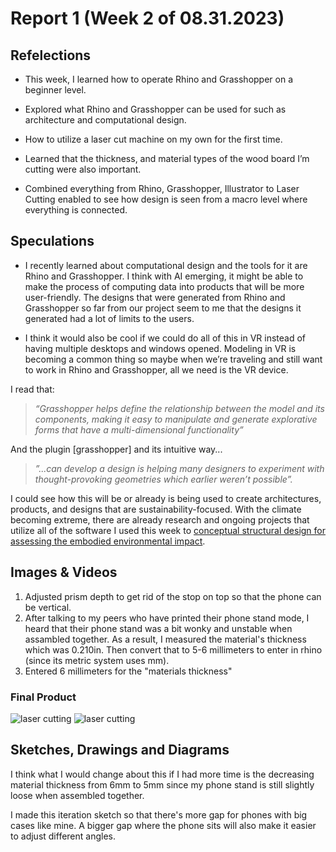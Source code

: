 
# Report 1 (Week 2 of 08.31.2023) 


## Refelections

- This week, I learned how to operate Rhino and Grasshopper on a beginner level.
  
- Explored what Rhino and Grasshopper can be used for such as architecture and computational design.
  
- How to utilize a laser cut machine on my own for the first time.
  
- Learned that the thickness, and material types of the wood board I’m cutting were also important.
  
- Combined everything from Rhino, Grasshopper, Illustrator to Laser Cutting enabled to see how design is seen from a macro level where everything is connected.

## Speculations
- I recently learned about computational design and the tools for it are Rhino and Grasshopper. I think with AI emerging, it might be able to make the process of computing data into products that will be more user-friendly. The designs that were generated from Rhino and Grasshopper so far from our project seem to me that the designs it generated had a lot of limits to the users.

- I think it would also be cool if we could do all of this in VR instead of having multiple desktops and windows opened. Modeling in VR is becoming a common thing so maybe when we’re traveling and still want to work in Rhino and Grasshopper, all we need is the VR device.

I read that:
>*“Grasshopper helps define the relationship between the model and its components, making it easy to manipulate and generate explorative forms that have a multi-dimensional functionality”*

And the plugin [grasshopper] and its intuitive way...
> *”...can develop a design is helping many designers to experiment with thought-provoking geometries which earlier weren’t possible”.*

I could see how this will be or already is being used to create architectures, products, and designs that are sustainability-focused. With the climate becoming extreme, there are already research and ongoing projects that utilize all of the software I used this week to [conceptual structural design for assessing the embodied environmental impact](https://www.mdpi.com/2071-1050/15/15/11990).

## Images & Videos

1. Adjusted prism depth to get rid of the stop on top so that the phone can be vertical. 
2. After talking to my peers who have printed their phone stand mode, I heard that their phone stand was a bit wonky and unstable when assambled together. As a result, I measured the material's thickness which was 0.210in. Then convert that to 5-6 millimeters to enter in rhino (since its metric system uses mm).
3. Entered 6 millimeters for the "materials thickness"

### Final Product
![laser cutting](horizontal_phone.png "Laser Cutting")
![laser cutting](vertical_phone.png "Laser Cutting")


## Sketches, Drawings and Diagrams
I think what I would change about this if I had more time is the decreasing material thickness from 6mm to 5mm since my phone stand is still slightly loose when assembled together.

I made this iteration sketch so that there's more gap for phones with big cases like mine. A bigger gap where the phone sits will also make it easier to adjust different angles.
